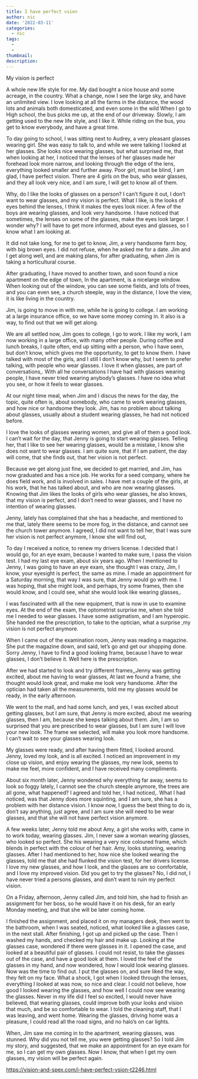 ```yaml
---
title: I have perfect vsion
author: nic
date: '2022-03-11'
categories:
  - nic
tags:
  - 
  - 
thumbnail: 
description: 
---
```


My vision is perfect




A whole new life style for me.
My dad bought a nice house and some acreage, in the country.
What a change, now I see the large sky, and have an unlimited view. 
I love looking at all the farms in the distance, the wood lots and animals both domesticated, and even some in the wild
When I go to High school, the bus picks me up, at the end of our driveway.
Slowly, I am getting used to the new life style, and I like it.
While riding on the bus, you get to know everybody, and have a great time.




To day going to school, I was sitting next to Audrey, a very pleasant glasses wearing girl.
She was easy to talk to, and while we were talking I looked at her glasses.
She looks nice wearing glasses, but what surprised me, that when looking at her, I noticed that the lenses of her glasses
made her forehead look more narrow, and looking through the edge of the lens, everything looked smaller and further away.
Poor girl, must be blind, I am glad, I have perfect vision. 
There are 4 girls on the bus, who wear glasses, and they all look very nice, and I am sure, I will get to know all of them.


Why, do I like the looks of glasses on a person?
I can’t figure it out, I don’t want to wear glasses, and my vision is perfect. 
What I like, is the looks of eyes behind the lenses, I think it makes the eyes look nicer.
A few of the boys are wearing glasses, and look very handsome.
I have noticed that sometimes, the lenses on some of the glasses, make the eyes look larger.
I wonder why?
I will have to get more informed, about eyes and glasses, so I know what I am looking at.




It did not take long, for me to get to know, Jim, a very handsome farm boy, with big brown eyes.
I did not refuse, when he asked me for a date.
Jim and I get along well, and are making plans, for after graduating, when Jim is taking a horticultural course. 


After graduating, I have moved to another town, and soon found a nice apartment on the edge of town, 
In the apartment, is a nicelarge window. 
When looking out of the window, you can see some fields, and lots of trees, and you can even see,
a church steeple, way in the distance, I love the view, it is like living in the country.




Jim, is going to move in with me, while he is going to college.
I am working at a large insurance office, so we have some money coming in.
It also is a way, to find out that we will get along.


We are all settled now, Jim goes to college, I go to work.
I like my work, I am now working in a large office, with many other people.
During coffee and lunch breaks, I quite often, end up sitting with a person, who I have seen, but don’t know,
which gives me the opportunity, to get to know them.
I have talked with most of the girls, and I still I don’t know why, but I seem to prefer talking, with people who wear glasses.
I love it when glasses, are part of conversations,.
With all he conversations I have had with glasses wearing people, I have never tried wearing anybody’s glasses.
I have no idea what you see, or how it feels to wear glasses.


At our night time meal, when Jim and I discus the news for the day, the topic, quite often is, about somebody,
who came to work wearing glasses, and how nice or handsome they look.
Jim, has no problem about talking about glasses, usually about a student wearing glasses, he had not noticed before.




I love the looks of glasses wearing women, and give all of them a good look. 
I can’t wait for the day, that Jenny is going to start wearing glasses.
Telling her, that I like to see her wearing glasses, would be a mistake, I know she does not want to wear glasses.
I am quite sure, that if I am patient, the day will come, that she finds out, that her vision is not perfect.




Because we get along just fine, we decided to get married, and Jim, has now graduated and has a nice job.
He works for a seed company, where he does field work, and is involved in sales.
I have met a couple of the girls, at his work, that he has talked about, and who are now wearing glasses.
Knowing that Jim likes the looks of girls who wear glasses, he also knows, that my vision is perfect, 
and I don’t need to wear glasses, and I have no intention of wearing glasses.




Jenny, lately has complained that she has a headache, and mentioned to me that, lately there seems to be more fog, 
in the distance, and cannot see the church tower anymore.
I agreed, I did not want to tell her, that I was sure her vision is not perfect anymore, I know she will find out,




To day I received a notice, to renew my drivers license.
I decided that I would go, for an eye exam, because I wanted to make sure, I pass the vision test. 
I had my last eye exam, about six years ago.
When I mentioned to Jenny, I was going to have an eye exam, she thought I was crazy,
Jim, I know, your eyesight is perfect, the same as mine.
I made an appointment for a Saturday morning, that way I was sure, that Jenny would go with me.
I was hoping, that she might look, and perhaps, try some frames, then she would know, and I could see, 
what she would look like wearing glasses,.




I was fascinated with all the new equipment, that is now in use to examine eyes.
At the end of the exam, the optometrist surprise me, when she told me I needed to wear glasses.
I have some astigmatism, and I am hyperopic.
She handed me the prescription, to take to the optician, what a surprise ,my vision is not perfect anymore.




When I came out of the examination room, Jenny was reading a magazine.
She put the magazine down, and said, let’s go and get our shopping done.
Sorry Jenny, I have to find a good looking frame, because I have to wear glasses,
I don’t believe it.
Well here is the prescription.




After we had started to look and try different frames,,Jenny was getting excited, about me having to wear glasses,
At last we found a frame, she thought would look great, and make me look very handsome.
After the optician had taken all the measurements, told me my glasses would be ready, in the early afternoon.




We went to the mall, and had some lunch, and yes, I was excited about getting glasses, but I am sure,
that Jenny is more excited, about me wearing glasses, then I am, because she keeps talking about them.
Jim, I am so surprised that you are prescribed to wear glasses, but I am sure I will love your new look.
The frame we selected, will make you look more handsome. I can’t wait to see your glasses wearing look.






My glasses were ready, and after having them fitted, I looked around.
Jenny, loved my look, and is all excited.
I noticed an improvement in my close up vision, and enjoy wearing the glasses, my new look, seems to make me feel, 
more confident, and I have received many compliments.




About six month later, Jenny wondered why everything far away, seems to look so foggy lately,
I cannot see the church steeple anymore, the trees are all gone, what happened?
I agreed and told her, I had noticed,.
What I had noticed, was that Jenny does more squinting, and I am sure, she has a problem with her distance vision.
I know now, I guess the best thing to do is, don’t say anything, just agree, and I am sure she will need to be wear glasses,
and that she will not have perfect vision anymore.




A few weeks later, Jenny told me about Amy, a girl she works with, came in to work today, wearing glasses.
Jim, I never saw a woman wearing glasses, who looked so perfect.
She his wearing a very nice coloured frame, which blends in perfect with the colour of her hair.
Amy, looks stunning, wearing glasses.
After I had mentioned to her, how nice she looked wearing the glasses, told me that she had flunked the vision test,
for her drivers license.
I love my new glasses, and how I look, and the glasses are so comfortable, and I love my improved vision.
Did you get to try the glasses?
No, I did not, I have never tried a persons glasses, and don’t want to ruin my perfect vision.




On a Friday, afternoon, Jenny called Jim, and told him, she had to finish an assignment for her boss, 
so he would have it on his desk, for an early Monday meeting, and that she will be later coming home.




I finished the assignment, and placed it on my managers desk, then went to the bathroom, when I was seated,
noticed, what looked like a glasses case, in the next stall.
After finishing, I got up and picked up the case.
Then I washed my hands, and checked my hair and make up. 
Looking at the glasses case, wondered if there were glasses in it.
I opened the case, and looked at a beautiful pair of glasses.
I could not resist, to take the glasses out of the case, and have a good look at them.
I loved the feel of the glasses in my hand, and now wondered, how I would look wearing glasses.
Now was the time to find out.
I put the glasses on, and sure liked the way, they felt on my face.
What a shock, I got when I looked through the lenses, everything I looked at was now, so nice and clear.
I could not believe, how good I looked wearing the glasses, and how well I could now see wearing the glasses.
Never in my life did I feel so excited, I would never have believed, that wearing glasses,
could improve both your looks and vision that much, and be so comfortable to wear.
I told the cleaning staff, that I was leaving, and went home.
Wearing the glasses, driving home was a pleasure, I could read all the road signs, and no halo’s on car lights.




When, Jim saw me coming in to the apartment, wearing glasses, was stunned.
Why did you not tell me, you were getting glasses?
So I told Jim my story, and suggested, that we make an appointment for an eye exam for me, so I can get my own glasses.
Now I know, that when I get my own glasses, my vision will be perfect again.

https://vision-and-spex.com/i-have-perfect-vsion-t2246.html
